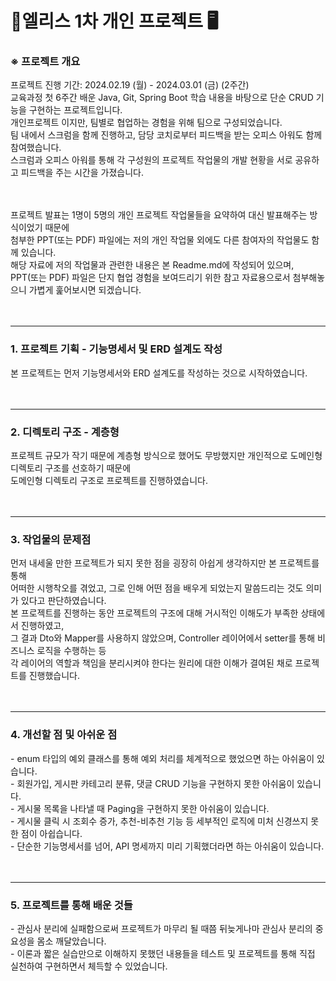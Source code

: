 <h1> 🌈엘리스 1차 개인 프로젝트 🖥</h1> 

<h3>※ 프로젝트 개요</h3>
프로젝트 진행 기간: 2024.02.19 (월) - 2024.03.01 (금) (2주간) </br>
교육과정 첫 6주간 배운 Java, Git, Spring Boot 학습 내용을 바탕으로 단순 CRUD 기능을 구현하는 프로젝트입니다.</br>
개인프로젝트 이지만, 팀별로 협업하는 경험을 위해 팀으로 구성되었습니다.</br>
팀 내에서 스크럼을 함께 진행하고, 담당 코치로부터 피드백을 받는 오피스 아워도 함께 참여했습니다.</br>
스크럼과 오피스 아워를 통해 각 구성원의 프로젝트 작업물의 개발 현황을 서로 공유하고 피드백을 주는 시간을 가졌습니다.</br>
</br>
</br>

프로젝트 발표는 1명이 5명의 개인 프로젝트 작업물들을 요약하여 대신 발표해주는 방식이었기 때문에 </br>
첨부한 PPT(또는 PDF) 파일에는 저의 개인 작업물 외에도 다른 참여자의 작업물도 함께 있습니다.</br>
해당 자료에 저의 작업물과 관련한 내용은 본 Readme.md에 작성되어 있으며,</br>
PPT(또는 PDF) 파일은 단지 협업 경험을 보여드리기 위한 참고 자료용으로서 첨부해놓으니 가볍게 훑어보시면 되겠습니다.</br>
</br>
</br>

---

<h3>1. 프로젝트 기획 - 기능명세서 및 ERD 설계도 작성</h3>
본 프로젝트는 먼저 기능명세서와 ERD 설계도를 작성하는 것으로 시작하였습니다.</br>
</br>
</br>

---

<h3>2. 디렉토리 구조 - 계층형</h3>
프로젝트 규모가 작기 때문에 계층형 방식으로 했어도 무방했지만 개인적으로 도메인형 디렉토리 구조를 선호하기 때문에</br>
도메인형 디렉토리 구조로 프로젝트를 진행하였습니다.</br>
</br>
</br>

---

<h3>3. 작업물의 문제점</h3>
먼저 내세울 만한 프로젝트가 되지 못한 점을 굉장히 아쉽게 생각하지만 본 프로젝트를 통해 </br>
어떠한 시행착오를 겪었고, 그로 인해 어떤 점을 배우게 되었는지 말씀드리는 것도 의미가 있다고 판단하였습니다.</br>
본 프로젝트를 진행하는 동안 프로젝트의 구조에 대해 거시적인 이해도가 부족한 상태에서 진행하였고,</br>
그 결과 Dto와 Mapper를 사용하지 않았으며, Controller 레이어에서 setter를 통해 비즈니스 로직을 수행하는 등</br>
각 레이어의 역할과 책임을 분리시켜야 한다는 원리에 대한 이해가 결여된 채로 프로젝트를 진행했습니다.</br>
</br>
</br>

---

<h3>4. 개선할 점 및 아쉬운 점</h3>
- enum 타입의 예외 클래스를 통해 예외 처리를 체계적으로 했었으면 하는 아쉬움이 있습니다.</br>
- 회원가입, 게시판 카테고리 분류, 댓글 CRUD 기능을 구현하지 못한 아쉬움이 있습니다.</br>
- 게시물 목록을 나타낼 때 Paging을 구현하지 못한 아쉬움이 있습니다.</br>
- 게시물 클릭 시 조회수 증가, 추천-비추천 기능 등 세부적인 로직에 미처 신경쓰지 못한 점이 아쉽습니다.</br>
- 단순한 기능명세서를 넘어, API 명세까지 미리 기획했더라면 하는 아쉬움이 있습니다.</br>
</br>
</br>

---

<h3>5. 프로젝트를 통해 배운 것들</h3>
- 관심사 분리에 실패함으로써 프로젝트가 마무리 될 때쯤 뒤늦게나마 관심사 분리의 중요성을 몸소 깨달았습니다.</br>
- 이론과 짧은 실습만으로 이해하지 못했던 내용들을 테스트 및 프로젝트를 통해 직접 실천하여 구현하면서 체득할 수 있었습니다.</br>
</br>
</br>

